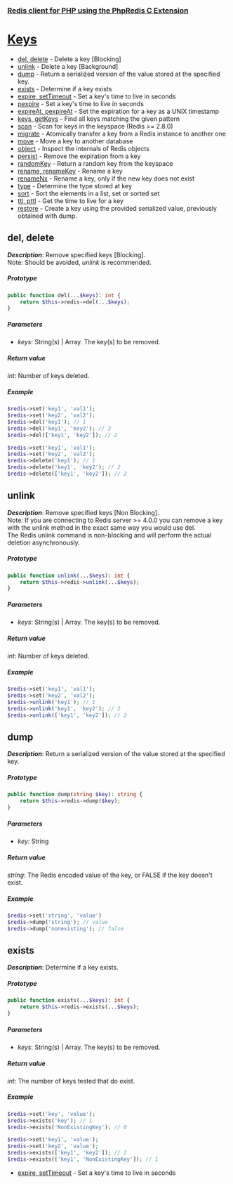 ### [Redis client for PHP using the PhpRedis C Extension](../README.md)

# [Keys](docs/keys.md)

- [del, delete](#del-delete) - Delete a key [Blocking]
- [unlink](#unlink) - Delete a key [Background]
- [dump](#dump) - Return a serialized version of the value stored at the specified key.
- [exists](#exists) - Determine if a key exists
- [expire, setTimeout](#expire-setTimeout) - Set a key's time to live in seconds
- [pexpire](#pexpire) - Set a key's time to live in seconds
- [expireAt, pexpireAt](#expireAt-pexpireAt) - Set the expiration for a key as a UNIX timestamp
- [keys, getKeys](#keys-getKeys) - Find all keys matching the given pattern
- [scan](#scan) - Scan for keys in the keyspace (Redis >= 2.8.0)
- [migrate](#migrate) - Atomically transfer a key from a Redis instance to another one
- [move](#move) - Move a key to another database
- [object](#object) - Inspect the internals of Redis objects
- [persist](#persist) - Remove the expiration from a key
- [randomKey](#randomKey) - Return a random key from the keyspace
- [rename, renameKey](#rename-renameKey) - Rename a key
- [renameNx](#renameNx) - Rename a key, only if the new key does not exist
- [type](#type) - Determine the type stored at key
- [sort](#sort) - Sort the elements in a list, set or sorted set
- [ttl, pttl](#ttl-pttl) - Get the time to live for a key
- [restore](#restore) - Create a key using the provided serialized value, previously obtained with dump.

## del, delete

_**Description**_: Remove specified keys [Blocking].  
Note: Should be avoided, *unlink* is recommended.

##### *Prototype*  

```php
public function del(...$keys): int {
    return $this->redis->del(...$keys);
}
```

##### *Parameters*

- *keys*: String(s) | Array. The key(s) to be removed.

##### *Return value*

*int*: Number of keys deleted.

##### *Example*

```php
$redis->set('key1', 'val1');
$redis->set('key2', 'val2');
$redis->del('key1'); // 1
$redis->del('key1', 'key2'); // 2
$redis->del(['key1', 'key2']); // 2

$redis->set('key1', 'val1');
$redis->set('key2', 'val2');
$redis->delete('key1'); // 1
$redis->delete('key1', 'key2'); // 2
$redis->delete(['key1', 'key2']); // 2
```

## unlink

_**Description**_: Remove specified keys [Non Blocking].  
 Note: If you are connecting to Redis server >= 4.0.0 you can remove a key with the unlink method in the exact same way you would use del.  
 The Redis unlink command is non-blocking and will perform the actual deletion asynchronously.

##### *Prototype*  

```php
public function unlink(...$keys): int {
    return $this->redis->unlink(...$keys);
}
```

##### *Parameters*

- *keys*: String(s) | Array. The key(s) to be removed.

##### *Return value*

*int*: Number of keys deleted.

##### *Example*

```php
$redis->set('key1', 'val1');
$redis->set('key2', 'val2');
$redis->unlink('key1'); // 1
$redis->unlink('key1', 'key2'); // 2
$redis->unlink(['key1', 'key2']); // 2
```

## dump

_**Description**_: Return a serialized version of the value stored at the specified key.

##### *Prototype*  

```php
public function dump(string $key): string {
    return $this->redis->dump($key);
}
```

##### *Parameters*

- *key*: String

##### *Return value*

*string*: The Redis encoded value of the key, or FALSE if the key doesn't exist.

##### *Example*

```php
$redis->set('string', 'value')
$redis->dump('string'); // value
$redis->dump('nonexisting'); // false
```

## exists

_**Description**_: Determine if a key exists.

##### *Prototype*  

```php
public function exists(...$keys): int {
    return $this->redis->exists(...$keys);
}
```

##### *Parameters*

- *keys*: String(s) | Array. The key(s) to be removed.

##### *Return value*

*int*: The number of keys tested that do exist.

##### *Example*

```php
$redis->set('key', 'value');
$redis->exists('key'); // 1
$redis->exists('NonExistingKey'); // 0

$redis->set('key1', 'value');
$redis->set('key2', 'value');
$redis->exists(['key1', 'key2']); // 2
$redis->exists(['key1', 'NonExistingKey']); // 1
```

- [expire, setTimeout](#expire-setTimeout) - Set a key's time to live in seconds